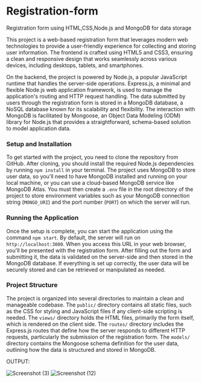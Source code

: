 # Registration-form
Registration form using HTML,CSS,Node.js and MongoDB for data storage

This project is a web-based registration form that leverages modern web technologies to provide a user-friendly experience for collecting and storing user information. The frontend is crafted using HTML5 and CSS3, ensuring a clean and responsive design that works seamlessly across various devices, including desktops, tablets, and smartphones.

On the backend, the project is powered by Node.js, a popular JavaScript runtime that handles the server-side operations. Express.js, a minimal and flexible Node.js web application framework, is used to manage the application's routing and HTTP request handling. The data submitted by users through the registration form is stored in a MongoDB database, a NoSQL database known for its scalability and flexibility. The interaction with MongoDB is facilitated by Mongoose, an Object Data Modeling (ODM) library for Node.js that provides a straightforward, schema-based solution to model application data.

### Setup and Installation
To get started with the project, you need to clone the repository from GitHub. After cloning, you should install the required Node.js dependencies by running `npm install` in your terminal. The project uses MongoDB to store user data, so you'll need to have MongoDB installed and running on your local machine, or you can use a cloud-based MongoDB service like MongoDB Atlas. You must then create a `.env` file in the root directory of the project to store environment variables such as your MongoDB connection string (`MONGO_URI`) and the port number (`PORT`) on which the server will run.

### Running the Application
Once the setup is complete, you can start the application using the command `npm start`. By default, the server will run on `http://localhost:3000`. When you access this URL in your web browser, you'll be presented with the registration form. After filling out the form and submitting it, the data is validated on the server-side and then stored in the MongoDB database. If everything is set up correctly, the user data will be securely stored and can be retrieved or manipulated as needed.

### Project Structure
The project is organized into several directories to maintain a clean and manageable codebase. The `public/` directory contains all static files, such as the CSS for styling and JavaScript files if any client-side scripting is needed. The `views/` directory holds the HTML files, primarily the form itself, which is rendered on the client side. The `routes/` directory includes the Express.js routes that define how the server responds to different HTTP requests, particularly the submission of the registration form. The `models/` directory contains the Mongoose schema definition for the user data, outlining how the data is structured and stored in MongoDB.

OUTPUT:

![Screenshot (3)](https://github.com/user-attachments/assets/34b0dd97-a4ec-4917-aeaa-a70815d49b79)
![Screenshot (12)](https://github.com/user-attachments/assets/da30e9be-ec62-4b8b-bf5f-3368bab4a5fa)

